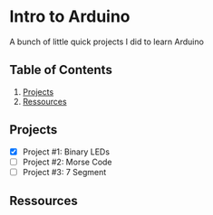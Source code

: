 # Intro to Arduino

A bunch of little quick projects I did to learn Arduino

## Table of Contents

1. [Projects](#projects)
2. [Ressources](#ressources)

## Projects

- [x] Project #1: Binary LEDs
- [ ] Project #2: Morse Code
- [ ] Project #3: 7 Segment

## Ressources

